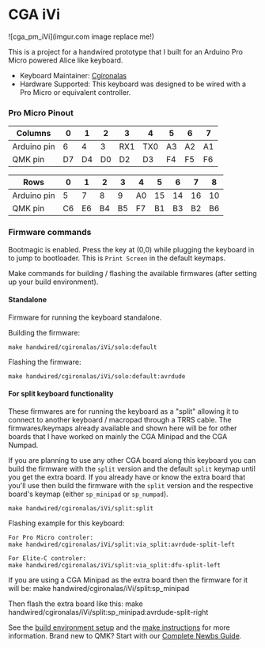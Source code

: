 # CGA iVi

![cga_pm_iVi](imgur.com image replace me!)

This is a project for a handwired prototype that I built for an Arduino Pro Micro powered Alice like keyboard.

* Keyboard Maintainer: [Cgironalas](https://github.com/cgironalas)
* Hardware Supported: This keyboard was designed to be wired with a Pro Micro or equivalent controller.

### Pro Micro Pinout
| Columns     |   0  |   1  |   2  |   3  |   4  |   5  |   6  |   7  |
| ----------- | ---- | ---- | ---- | ---- | ---- | ---- | ---- | ---- |
| Arduino pin |   6  |   4  |   3  |  RX1 |  TX0 |  A3  |  A2  |  A1  |
| QMK pin     |  D7  |  D4  |  D0  |  D2  |  D3  |  F4  |  F5  |  F6  |

| Rows        |   0  |   1  |   2  |   3  |   4  |   5  |   6  |   7  |   8  |
| ----------- | ---- | ---- | ---- | ---- | ---- | ---- | ---- | ---- | ---- |
| Arduino pin |   5  |   7  |   8  |   9  |  A0  |  15  |  14  |  16  |  10  |
| QMK pin     |  C6  |  E6  |  B4  |  B5  |  F7  |  B1  |  B3  |  B2  |  B6  |


### Firmware commands

Bootmagic is enabled. Press the key at (0,0) while plugging the keyboard in to jump to bootloader. This is `Print Screen` in the default keymaps.

Make commands for building / flashing the available firmwares (after setting up your build environment).

#### Standalone

Firmware for running the keyboard standalone.

Building the firmware:

    make handwired/cgironalas/iVi/solo:default

Flashing the firmware:

    make handwired/cgironalas/iVi/solo:default:avrdude

#### For split keyboard functionality

These firmwares are for running the keyboard as a "split" allowing it to connect to another keyboard / macropad through a TRRS cable. The firmwares/keymaps already available and shown here will be for other boards that I have worked on mainly the CGA Minipad and the CGA Numpad.

If you are planning to use any other CGA board along this keyboard you can build the firmware with the `split` version and the default `split` keymap until you get the extra board. If you already have or know the extra board that you'll use then build the firmware with the `split` version and the respective board's keymap (either `sp_minipad` or `sp_numpad`).

    make handwired/cgironalas/iVi/split:split

Flashing example for this keyboard:

    For Pro Micro controler:
    make handwired/cgironalas/iVi/split:via_split:avrdude-split-left

    For Elite-C controler:
    make handwired/cgironalas/iVi/split:via_split:dfu-split-left

If you are using a CGA Minipad as the extra board then the firmware for it will be:
    make handwired/cgironalas/iVi/split:sp_minipad

Then flash the extra board like this:
    make handwired/cgironalas/iVi/split:sp_minipad:avrdude-split-right

See the [build environment setup](https://docs.qmk.fm/#/getting_started_build_tools) and the [make instructions](https://docs.qmk.fm/#/getting_started_make_guide) for more information. Brand new to QMK? Start with our [Complete Newbs Guide](https://docs.qmk.fm/#/newbs).
